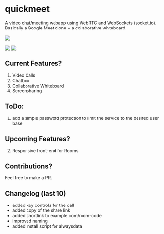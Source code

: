 # quickmeet
A video chat/meeting webapp using WebRTC and WebSockets (socket.io). Basically a Google Meet clone + a collaborative whiteboard.
<br><br>
<img align="center" src="https://i.imgur.com/FxgApJU.jpg">

<img align="center" src="https://i.imgur.com/tMAaFpF.jpg">

<img align="center" src="https://i.imgur.com/YvvA08O.jpg">

## Current Features?

1. Video Calls
2. Chatbox
3. Collaborative Whiteboard
4. Screensharing

## ToDo:

1. add a simple password protection to limit the service to the desired user base

## Upcoming Features?

2. Responsive front-end for Rooms

## Contributions?

Feel free to make a PR.


## Changelog (last 10)

- added key controls for the call
- added copy of the share link
- added shortlink to example.com/room-code
- improved naming
- added install script for alwaysdata